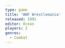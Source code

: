 ```yaml
---
type: game
title: 'WWF Wrestlemania'
released: 1991
editor: Ocean
players: 2
genres:
  - Combat
---
```

